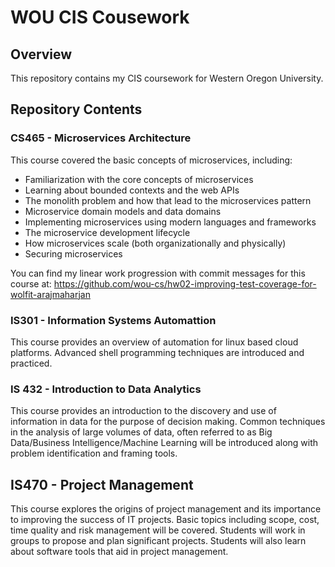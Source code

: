# WOU CIS Cousework

## Overview
This repository contains my CIS coursework for Western Oregon University.

## Repository Contents

### CS465 - Microservices Architecture
This course covered the basic concepts of microservices, including:
* Familiarization with the core concepts of microservices
* Learning about bounded contexts and the web APIs
* The monolith problem and how that lead to the microservices pattern
* Microservice domain models and data domains
* Implementing microservices using modern languages and frameworks
* The microservice development lifecycle
* How microservices scale (both organizationally and physically)
* Securing microservices

You can find my linear work progression with commit messages for this course at: https://github.com/wou-cs/hw02-improving-test-coverage-for-wolfit-arajmaharjan

### IS301 - Information Systems Automattion 
This course provides an overview of automation for linux based cloud platforms. Advanced shell programming techniques are introduced and practiced. 

### IS 432 - Introduction to Data Analytics
This course provides an introduction to the discovery and use of information in data for the purpose of decision making. Common techniques in the analysis of large volumes of data, often referred to as Big Data/Business Intelligence/Machine Learning will be introduced along with problem identification and framing tools.
 
## IS470 - Project Management 
This course explores the origins of project management and its importance to improving the success of IT projects. Basic topics including scope, cost, time quality and risk management will be covered. Students will work in groups to propose and plan significant projects. Students will also learn about software tools that aid in project management.
